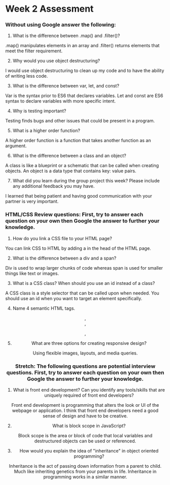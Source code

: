 # Week 2 Assessment

### Without using Google answer the following:

1. What is the difference between .map() and .filter()?

  .map() manipulates elements in an array and .filter() returns elements that meet the filter requirement.

2. Why would you use object destructuring?

  I would use object destructuring to clean up my code and to have the ability of writing less code.

3. What is the difference between var, let, and const?

  Var is the syntax prior to ES6 that declares variables. Let and const are ES6 syntax to declare variables with more specific intent.

4. Why is testing important?

  Testing finds bugs and other issues that could be present in a program.

5. What is a higher order function?

  A higher order function is a function that takes another function as an argument.

6. What is the difference between a class and an object?

  A class is like a blueprint or a schematic that can be called when creating objects. An object is a data type that contains key: value pairs.

7. What did you learn during the group project this week? Please include any additional feedback you may have.

  I learned that being patient and having good communication with your partner is very important.


### HTML/CSS Review questions: First, try to answer each question on your own then Google the answer to further your knowledge.

1. How do you link a CSS file to your HTML page?

  You can link CSS to HTML by adding a <link> in the head of the HTML page.

2. What is the difference between a div and a span?

  Div is used to wrap larger chunks of code whereas span is used for smaller things like text or images.

3. What is a CSS class? When should you use an id instead of a class?

  A CSS class is a style selector that can be called upon when needed. You should use an id when you want to target an element specifically.

4. Name 4 semantic HTML tags.

  <header>, <footer>, <p>, <div>

5. What are three options for creating responsive design?

  Using flexible images, layouts, and media queries.


### Stretch: The following questions are potential interview questions. First, try to answer each question on your own then Google the answer to further your knowledge.

1. What is front end development? Can you identify any tools/skills that are uniquely required of front end developers?

  Front end development is programming that alters the look or UI of the webpage or application. I think that front end developers need a good sense of design and have to be creative.

2. What is block scope in JavaScript?

  Block scope is the area or block of code that local variables and destructured objects can be used or referenced.

3. How would you explain the idea of "inheritance" in object oriented programming?

  Inheritance is the act of passing down information from a parent to child. Much like inheriting genetics from your parents in life. Inheritance in programming works in a similar manner.
